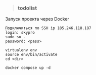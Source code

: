 >### todolist


Запуск проекта через Docker

    Подключиться по SSH ip 185.246.118.187
    login: skypro
    sudo su -
    password: <pass>
    
    virtualenv env
    source env/bin/activate
    cd <dir>
    
    docker compose up -d
